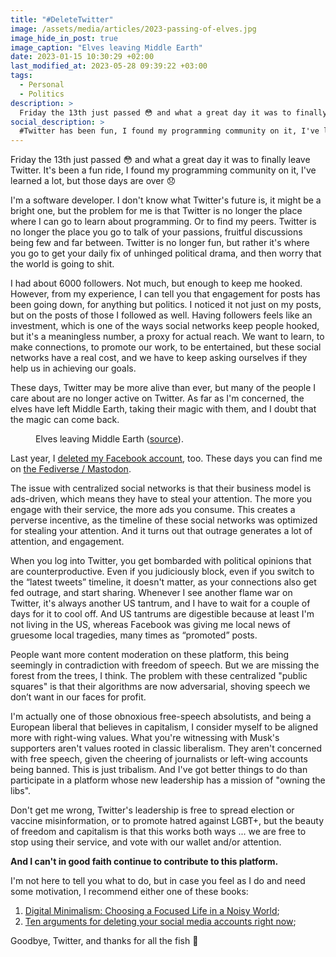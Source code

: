 ```yaml
---
title: "#DeleteTwitter"
image: /assets/media/articles/2023-passing-of-elves.jpg
image_hide_in_post: true
image_caption: "Elves leaving Middle Earth"
date: 2023-01-15 10:30:29 +02:00
last_modified_at: 2023-05-28 09:39:22 +03:00
tags:
  - Personal
  - Politics
description: >
  Friday the 13th just passed 😳 and what a great day it was to finally leave Twitter. It's been a fun ride, I found my programming community on it, I've learned a lot, but those days are over 😞
social_description: >
  #Twitter has been fun, I found my programming community on it, I've learned a lot, but those days are over.
---
```


<p class="intro" markdown=1>
  Friday the 13th just passed 😳 and what a great day it was to finally leave Twitter. It's been a fun ride, I found my programming community on it, I've learned a lot, but those days are over 😞
</p>

I'm a software developer. I don't know what Twitter's future is, it might be a bright one, but the problem for me is that Twitter is no longer the place where I can go to learn about programming. Or to find my peers. Twitter is no longer the place you go to talk of your passions, fruitful discussions being few and far between. Twitter is no longer fun, but rather it's where you go to get your daily fix of unhinged political drama, and then worry that the world is going to shit.

I had about 6000 followers. Not much, but enough to keep me hooked. However, from my experience, I can tell you that engagement for posts has been going down, for anything but politics. I noticed it not just on my posts, but on the posts of those I followed as well. Having followers feels like an investment, which is one of the ways social networks keep people hooked, but it's a meaningless number, a proxy for actual reach. We want to learn, to make connections, to promote our work, to be entertained, but these social networks have a real cost, and we have to keep asking ourselves if they help us in achieving our goals.

These days, Twitter may be more alive than ever, but many of the people I care about are no longer active on Twitter. As far as I'm concerned, the elves have left Middle Earth, taking their magic with them, and I doubt that the magic can come back.

<figure>
  <img src="{% link assets/media/articles/2023-passing-of-elves.jpg %}" alt="" />
  <figcaption>
    Elves leaving Middle Earth (<a href="https://www.deviantart.com/aelinlaerfineart/art/The-Passing-of-the-elves-royal-procession-482093777">source</a>).
  </figcaption>
</figure>

Last year, I [deleted my Facebook account](./2022-09-12-delete-facebook.md), too. These days you can find me on [the Fediverse / Mastodon](https://social.alexn.org/@alexelcu).

The issue with centralized social networks is that their business model is ads-driven, which means they have to steal your attention. The more you engage with their service, the more ads you consume. This creates a perverse incentive, as the timeline of these social networks was optimized for stealing your attention. And it turns out that outrage generates a lot of attention, and engagement.

When you log into Twitter, you get bombarded with political opinions that are counterproductive. Even if you judiciously block, even if you switch to the “latest tweets” timeline, it doesn't matter, as your connections also get fed outrage, and start sharing. Whenever I see another flame war on Twitter, it's always another US tantrum, and I have to wait for a couple of days for it to cool off. And US tantrums are digestible because at least I'm not living in the US, whereas Facebook was giving me local news of gruesome local tragedies, many times as “promoted” posts.

People want more content moderation on these platform, this being seemingly in contradiction with freedom of speech. But we are missing the forest from the trees, I think. The problem with these centralized "public squares" is that their algorithms are now adversarial, shoving speech we don’t want in our faces for profit.

I'm actually one of those obnoxious free-speech absolutists, and being a European liberal that believes in capitalism, I consider myself to be aligned more with right-wing values. What you're witnessing with Musk's supporters aren't values rooted in classic liberalism. They aren't concerned with free speech, given the cheering of journalists or left-wing accounts being banned. This is just tribalism. And I've got better things to do than participate in a platform whose new leadership has a mission of "owning the libs".

Don't get me wrong, Twitter's leadership is free to spread election or vaccine misinformation, or to promote hatred against LGBT+, but the beauty of freedom and capitalism is that this works both ways ... we are free to stop using their service, and vote with our wallet and/or attention.

**And I can't in good faith continue to contribute to this platform.**

I'm not here to tell you what to do, but in case you feel as I do and need some motivation, I recommend either one of these books:

1. [Digital Minimalism: Choosing a Focused Life in a Noisy World](https://www.goodreads.com/book/show/40672036-digital-minimalism);
2. [Ten arguments for deleting your social media accounts right now](https://www.goodreads.com/book/show/37830765-ten-arguments-for-deleting-your-social-media-accounts-right-now);

Goodbye, Twitter, and thanks for all the fish 👋
